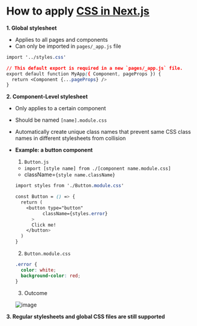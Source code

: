 # How to apply [CSS in Next.js](https://nextjs.org/docs/basic-features/built-in-css-support)

**1. Global stylesheet**

- Applies to all pages and components
- Can only be imported in `pages/_app.js` file

```css
import '../styles.css'

// This default export is required in a new `pages/_app.js` file.
export default function MyApp({ Component, pageProps }) {
  return <Component {...pageProps} />
}
```



**2. Component-Level stylesheet**

- Only applies to a certain component

- Should be named `[name].module.css` 

- Automatically create unique class names that prevent same CSS class names in different stylesheets from collision

- **Example: a button component**

  1. `Button.js`

  - `import [style name] from ./[component name.module.css]`
  - className=`{style name.className}`

  ```css
  import styles from './Button.module.css'
  
  const Button = () => {
    return (
      <button type="button"
    		className={styles.error}
    	>
        Click me!
      </button>
    )
  }
  ```

  2. `Button.module.css` 

  ```css
  .error {
    color: white;
    background-color: red;
  }
  ```

  3. Outcome

  ![image](https://user-images.githubusercontent.com/52592748/86583039-918ecb00-bfbd-11ea-8e39-df2719dfef56.png) 

  

**3. Regular <link> stylesheets and global CSS files are still supported**

